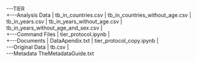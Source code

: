 ---TIER       
    +---Analysis Data
    |       tb_in_countries.csv
    |       tb_in_countries_without_age.csv
    |       tb_in_years.csv
    |       tb_in_years_without_age.csv
    |       tb_in_years_without_age_and_sex.csv
    |       
    +---Command Files
    |       tier_protocol.ipynb
    |       
    +---Documents
    |       DataApendix.txt
    |       tier_protocol_copy.ipynb
    |       
    \---Original Data
        |   tb.csv
        |   
        \---Metadata
                TheMetadataGuide.txt
                
